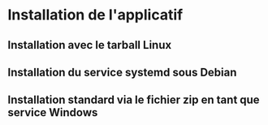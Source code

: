 # Installation de l'applicatif

## Installation avec le tarball Linux
## Installation du service systemd sous Debian
## Installation standard via le fichier zip en tant que service Windows 

